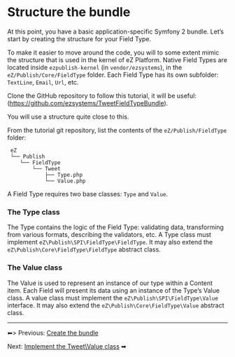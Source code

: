 # Structure the bundle

At this point, you have a basic application-specific Symfony 2 bundle. Let’s start by creating the structure for your Field Type.

To make it easier to move around the code, you will to some extent mimic the structure that is used in the kernel of eZ Platform. Native Field Types are located inside `ezpublish-kernel` (in `vendor/ezsystems`), in the `eZ/Publish/Core/FieldType` folder.
Each Field Type has its own subfolder: `TextLine`, `Email`, `Url`, etc.

Clone the GitHub repository to follow this tutorial, it will be useful: (https://github.com/ezsystems/TweetFieldTypeBundle).

You will use a structure quite close to this.

From the tutorial git repository, list the contents of the `eZ/Publish/FieldType` folder:

     eZ
     └── Publish
        └── FieldType
            └── Tweet
                ├── Type.php
                └── Value.php

A Field Type requires two base classes: `Type` and `Value`.

### The Type class

The Type contains the logic of the Field Type: validating data, transforming from various formats, describing the validators, etc.
A Type class must implement `eZ\Publish\SPI\FieldType\FieldType`. It may also extend the `eZ\Publish\Core\FieldType\FieldType` abstract class.

### The Value class

The Value is used to represent an instance of our type within a Content item. Each Field will present its data using an instance of the Type’s Value class.
A value class must implement the `eZ\Publish\SPI\FieldType\Value` interface. It may also extend the `eZ\Publish\Core\FieldType\Value` abstract class.

------------------------------------------------------------------------

⬅> Previous: [Create the bundle](create_the_bundle.md)

Next: [Implement the Tweet\\Value class](implement_the_tweet_value_class.md) ➡
